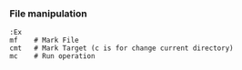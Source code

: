### File manipulation
```shell
:Ex
mf    # Mark File
cmt   # Mark Target (c is for change current directory)
mc    # Run operation
```
